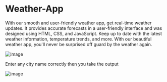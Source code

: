 # Weather-App

With our smooth and user-friendly weather app, get real-time weather updates. It provides accurate forecasts in a user-friendly interface and was designed using HTML, CSS, and JavaScript. Keep up to date with the latest weather information, temperature trends, and more. With our beautiful weather app, you'll never be surprised off guard by the weather again.

![image](https://github.com/Ricky63rsd2002/Weather-App/assets/110671339/b2a8fcf9-b84a-46e1-9fe8-6710e4f12edb)

Enter any city name correctly then you take the output

![image](https://github.com/Ricky63rsd2002/Weather-App/assets/110671339/20641102-2d57-4d45-a133-2e966340adde)




